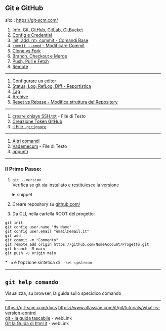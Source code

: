 ## Git e GitHub
sito : https://git-scm.com/
1. [Info: Git, GitHub, GitLab, GitBucket](./GitHub_info.md)
1. [Config e Credential](./Config.md)
1. [init, add, rm, commit - Comandi Base](./Comandi_Base.md)
1. [ `commit --amed` - Modificare Commit](./EditCommit.md)
1. [Clone vs Fork](./CloneFork.md)
1. [Branch, Checkout e Merge](./Branch_e_Merge.md)
1. [Push, Pull e Fetch](./PuchPullFetch.md)
1. [Remote](./Remote.md)

---
1. [Configurare un editor](./EditorPerGit.md)
1. [Status, Log, RefLog, Diff - Reportistica](./Reportistica.md)
1. [Tag](./Tag.md)
1. [Archive](./Archive.md)
1. [Reset vs Rebase - Modifica struttura del Repository](./ResetRebase.md)

---
1. [creare chiave SSH.txt](./creare_chiave_SSH.md) - File di Testo
1. [Creazione Token GitHub](./Creazione_Token_GitHub.md)
1. [il File `.gitignore`](./File_gitignore.md)

---
1. [Altri comandi](altroGit.md)
1. [Vademecum](./GitHub%20Vademecum.txt) - File di Testo
1. [appunti](./Appunti.md)

---
### Il Primo Passo:
1. `git --version`  
Verifica se git sia installato e restituiesce la versione
    <details> <summary> snippet</summary>

    ```dos
    #> git --version  
    git version 2.34.1.windows.1
    ```
    </details>

1. Creare repository su [github.com/](https://github.com/)
2. Da CLI, nella cartella ROOT del progetto:
```console
git init
git config user.name "My Name"
git config user.email "email@email.it"
git add .
git commit -m "Commento"
git remote add origin https://github.com/NomeAccount/Progetto.git
git branch -M main
git push -u origin main
```
\* `-u` è l'opzione sintetica di `--set-upstream`

---
## `git help comando`  
Visualizza, su browser, la guida sullo specidico comando

---
https://git-scm.com/docs
https://www.atlassian.com/it/git/tutorials/what-is-version-control  
[git - la guida tascabile](https://rogerdudler.github.io/git-guide/index.it.html) - webLink  
[Git la Guida di html.it](https://www.html.it/guide/git-la-guida/) - webLink  
